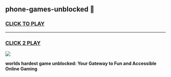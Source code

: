 
## phone-games-unblocked 👋
<h3>
<a href="https://premium.freeplayer.one?title=phone-games-unblocked&ref=14F">CLICK TO PLAY</a></h3>
<hr>

<h3>
<a href="https://premium.freeplayer.one?title=phone-games-unblocked&ref=14F">CLICK 2 PLAY</a>
  
</h3>

<a href="https://premium.freeplayer.one?title=phone-games-unblocked&ref=12F/"><img src="https://clearcache.store/games.png"></a>


**worlds hardest game unblocked: Your Gateway to Fun and Accessible Online Gaming**
